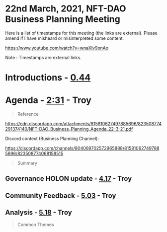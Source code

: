 # 22nd March, 2021, NFT-DAO Business Planning Meeting

Here is a list of timestamps for this meeting (the links are external). Please amend if I have misheard or misinterpreted some content.

https://www.youtube.com/watch?v=wnaXlv9onAo

Note : Timestamps are external links.

# Introductions - [0.44](https://youtu.be/wnaXlv9onAo?t=44) 

# Agenda - [2:31](https://youtu.be/wnaXlv9onAo?t=151) - Troy 
> Reference

https://cdn.discordapp.com/attachments/815810627497885696/823508774291374140/NFT-DAO_Business_Planning_Agenda_22-3-21.pdf

Discord context (Business Planning Channel):

https://discordapp.com/channels/804069702572965888/815810627497885696/823508774068158515

> Summary

## Governance HOLON update - [4.17](https://youtu.be/wnaXlv9onAo?t=257) - Troy 

## Community Feedback - [5.03](https://youtu.be/wnaXlv9onAo?t=303) - Troy 

## Analysis - [5.18](https://youtu.be/wnaXlv9onAo?t=318) - Troy 
> Common Themes



